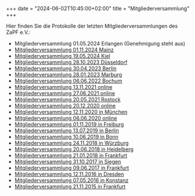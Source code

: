 +++
date = "2024-06-02T10:45:00+02:00"
title = "Mitgliederversammlung"
+++

Hier finden Sie die Protokolle der letzten Mitgliederversammlungen des ZaPF e.V.:

- Mitgliederversammlung 01.05.2024 Erlangen (Genehmigung steht aus)
- [Mitgliederversammlung 01.11.2024 Mainz](/protokolle/Protokoll_MV_2024_11_01_Mainz.pdf)
- [Mitgliederversammlung 19.05.2024 Kiel](/protokolle/Protokoll_MV_2024_05_19_Kiel.pdf)
- [Mitgliederversammlung 28.10.2023 Düsseldorf](/protokolle/Protokoll_MV_2023_10_28_Duesseldorf.pdf)
- [Mitgliederversammlung 30.04.2023 Berlin](/protokolle/Protokoll_MV_2023_04_30_Berlin.pdf)
- [Mitgliederversammlung 28.01.2023 Marburg](/protokolle/Protokoll_MV_2023_01_28_Marburg.pdf)
- [Mitgliederversammlung 06.06.2022 Bochum](/protokolle/Protokoll_MV_2022_06_06_Bochum.pdf)
- [Mitgliederversammlung 13.11.2021 online](/protokolle/Protokoll_MV_2021_11_13_online.pdf)
- [Mitgliederversammlung 27.06.2021 online](/protokolle/Protokoll_MV_2021_06_27_online.pdf)
- [Mitgliederversammlung 20.05.2021 Rostock](/protokolle/Protokoll_MV_2021_05_20_Rostock.pdf)
- [Mitgliederversammlung 20.12.2020 online](/protokolle/Protokoll_MV_2020_12_20_Digital.pdf)
- [Mitgliederversammlung 12.11.2020 in München](/protokolle/Protokoll_MV_2020_11_12_Muenchen.pdf)
- [Mitgliederversammlung 06.06.2020 online](/protokolle/Protokoll_MV_2020_06_06_Digital.pdf)
- [Mitgliederversammlung 01.11.2019 in Freiburg](/protokolle/Protokoll_MV_2019_11_01_Freiburg.pdf)
- [Mitgliederversammlung 13.07.2019 in Berlin](/protokolle/Protokoll_MV_2019_07_13_Berlin.pdf)
- [Mitgliederversammlung 10.06.2019 in Bonn](/protokolle/Protokoll_MV_2019_06_10_Bonn.pdf)
- [Mitgliederversammlung 24.11.2018 in Würzburg](/protokolle/Protokoll_MV_2018_11_24_Wuerzburg.pdf)
- [Mitgliederversammlung 20.06.2018 in Heidelberg](/protokolle/Protokoll_MV_2018_06_20_Heidelberg.pdf)
- [Mitgliederversammlung 21.01.2018 in Frankfurt](/protokolle/Protokoll_MV_2018_01_21_Frankfurt.pdf)
- [Mitgliederversammlung 31.10.2017 in Siegen](/protokolle/Protokoll_MV_2017_10_31_Siegen.pdf)
- [Mitgliederversammlung 09.06.2017 in Frankfurt](/protokolle/Protokoll_MV_2017_06_09_Frankfurt.pdf)
- [Mitgliederversammlung 12.11.2016 in Dresden](/protokolle/Protokoll_MV_2016_11_12_Dresden.pdf)
- [Mitgliederversammlung 07.05.2016 in Konstanz](/protokolle/Protokoll_MV_2016_05_07_Konstanz.pdf)
- [Mitgliederversammlung 21.11.2015 in Frankfurt](/protokolle/Protokoll_MV_2015_11_21_Frankfurt.pdf)
